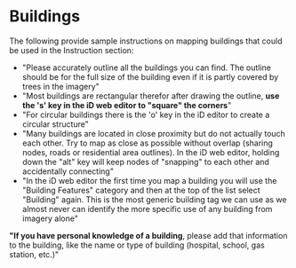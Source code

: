 Buildings
=======
The following provide sample instructions on mapping buildings that could be used in the Instruction section:

* "Please accurately outline all the buildings you can find. The outline should be for the full size of the building even if it is partly covered by trees in the imagery"
* "Most buildings are rectangular therefor after drawing the outline, **use the 's' key in the iD web editor to "square" the corners**"
* "For circular buildings there is the 'o' key in the iD editor to create a circular structure"
* "Many buildings are located in close proximity but do not actually touch each other. Try to map as close as possible without overlap (sharing nodes, roads or residential area outlines). In the iD web editor, holding down the "alt" key will keep nodes of "snapping" to each other and accidentally connecting"
* "In the iD web editor the first time you map a building you will use the "Building Features" category and then at the top of the list select "Building" again. This is the most generic building tag we can use as we almost never can identify the more specific use of any building from imagery alone"

**"If you have personal knowledge of a building**, please add that information to the building, like the name or type of building (hospital, school, gas station, etc.)"